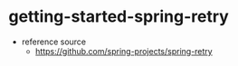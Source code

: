 # getting-started-spring-retry

- reference source
  - https://github.com/spring-projects/spring-retry
